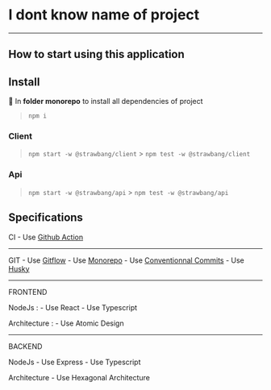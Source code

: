 # I dont know name of project

---

## How to start using this application

## Install

📁 In **folder monorepo** to install all dependencies of project

> `npm i`

### Client

> `npm start -w @strawbang/client` > `npm test -w @strawbang/client`

### Api

> `npm start -w @strawbang/api` > `npm test -w @strawbang/api`

## Specifications

CI - Use [Github Action](https://docs.github.com/en/actions)

---

GIT - Use [Gitflow](https://www.atlassian.com/git/tutorials/comparing-workflows/gitflow-workflow) - Use [Monorepo](https://en.wikipedia.org/wiki/Monorepo) - Use [Conventionnal Commits](https://www.conventionalcommits.org/en/v1.0.0/#specification) - Use [Husky](https://typicode.github.io/husky/#/)

---

FRONTEND

NodeJs : - Use React - Use Typescript

Architecture : - Use Atomic Design

---

BACKEND

NodeJs - Use Express - Use Typescript

Architecture - Use Hexagonal Architecture
